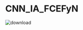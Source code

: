 # CNN_IA_FCEFyN

![download](https://user-images.githubusercontent.com/80937113/168126249-23797b1a-4a85-4617-8751-d67aff34c77d.png)

